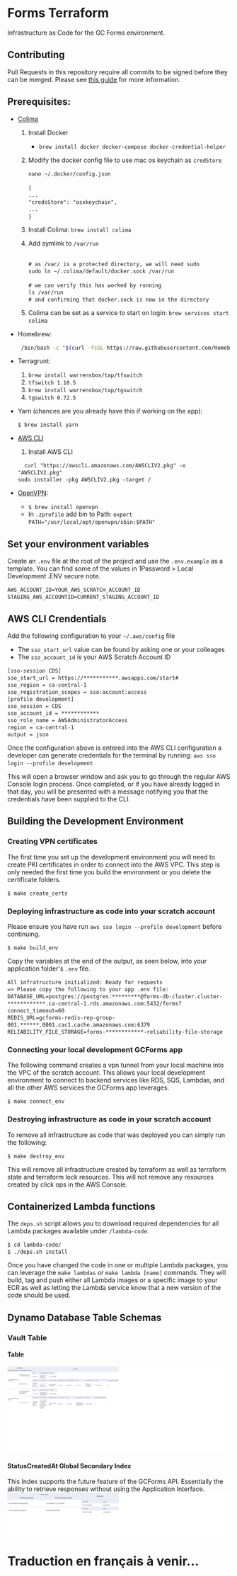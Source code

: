 # Forms Terraform

Infrastructure as Code for the GC Forms environment.

## Contributing

Pull Requests in this repository require all commits to be signed before they can be merged. Please see [this guide](https://docs.github.com/en/github/authenticating-to-github/managing-commit-signature-verification) for more information.

## Prerequisites:

- [Colima](https://github.com/abiosoft/colima)

  1. Install Docker
     - `brew install docker docker-compose docker-credential-helper`
  1. Modify the docker config file to use mac os keychain as `credStore`

     ```shell
     nano ~/.docker/config.json

     {
     ...
     "credsStore": "osxkeychain",
     ...
     }
     ```

  1. Install Colima: `brew install colima`
  1. Add symlink to `/var/run`

     ```shell

     # as /var/ is a protected directory, we will need sudo
     sudo ln ~/.colima/default/docker.sock /var/run

     # we can verify this has worked by running
     ls /var/run
     # and confirming that docker.sock is now in the directory
     ```

  1. Colima can be set as a service to start on login: `brew services start colima`

- Homebrew:

  ```bash
   /bin/bash -c "$(curl -fsSL https://raw.githubusercontent.com/Homebrew/install/HEAD/install.sh)"
  ```

- Terragrunt:

  1. `brew install warrensbox/tap/tfswitch`
  1. `tfswitch 1.10.5`
  1. `brew install warrensbox/tap/tgswitch`
  1. `tgswitch 0.72.5`

- Yarn (chances are you already have this if working on the app):

  ```shell
  $ brew install yarn
  ```

- [AWS CLI](https://docs.aws.amazon.com/cli/latest/userguide/getting-started-install.html)

  1. Install AWS CLI

  ```shell
    curl "https://awscli.amazonaws.com/AWSCLIV2.pkg" -o "AWSCLIV2.pkg"
  sudo installer -pkg AWSCLIV2.pkg -target /
  ```

- [OpenVPN](https://community.openvpn.net/openvpn/wiki/Openvpn24ManPage):

  - `$ brew install openvpn`
  - In `.zprofile` add bin to Path: `export PATH="/usr/local/opt/openvpn/sbin:$PATH"`

## Set your environment variables

Create an `.env` file at the root of the project and use the `.env.example` as a template. You can find some of the values in 1Password > Local Development .ENV secure note.

```shell
AWS_ACCOUNT_ID=YOUR_AWS_SCRATCH_ACCOUNT_ID
STAGING_AWS_ACCOUNTID=CURRENT_STAGING_ACCOUNT_ID
```

## AWS CLI Crendentials

Add the following configuration to your `~/.aws/config` file

- The `sso_start_url` value can be found by asking one or your colleages
- The `sso_account_id` is your AWS Scratch Account ID

```
[sso-session CDS]
sso_start_url = https://***********.awsapps.com/start#
sso_region = ca-central-1
sso_registration_scopes = sso:account:access
[profile development]
sso_session = CDS
sso_account_id = ************
sso_role_name = AWSAdministratorAccess
region = ca-central-1
output = json
```

Once the configuration above is entered into the AWS CLI configuration a developer can generate credentials for the terminal by running:
`aws sso login --profile development`

This will open a browser window and ask you to go through the regular AWS Console login process. Once completed, or if you have already logged in that day, you will be presented with a message notifying you that the credentials have been supplied to the CLI.

## Building the Development Environment

### Creating VPN certificates

The first time you set up the development environment you will need to create PKI certificates in order to connect into the AWS VPC. This step is only needed the first time you build the environment or you delete the certificate folders.

```shell
$ make create_certs
```

### Deploying infrastructure as code into your scratch account

Please ensure you have run `aws sso login --profile development` before continuing.

```shell
$ make build_env
```

Copy the variables at the end of the output, as seen below, into your application folder's `.env` file.

```shell
All infratructure initialized: Ready for requests
=> Please copy the following to your app .env file:
DATABASE_URL=postgres://postgres:*********@forms-db-cluster.cluster-************.ca-central-1.rds.amazonaws.com:5432/forms?connect_timeout=60
REDIS_URL=gcforms-redis-rep-group-001.******.0001.cac1.cache.amazonaws.com:6379
RELIABILITY_FILE_STORAGE=forms-************-reliability-file-storage
```

### Connecting your local development GCForms app

The following command creates a vpn tunnel from your local machine into the VPC of the scratch account. This allows your local development environment to connect to backend services like RDS, SQS, Lambdas, and all the other AWS services the GCForms app leverages.

```shell
$ make connect_env
```

### Destroying infrastructure as code in your scratch account

To remove all infrastructure as code that was deployed you can simply run the following:

```shell
$ make destroy_env
```

This will remove all infrastructure created by terraform as well as terraform state and terraform lock resources. This will not remove any resources created by click ops in the AWS Console.

## Containerized Lambda functions

The `deps.sh` script allows you to download required dependencies for all Lambda packages available under `/lambda-code`.

```shell
$ cd lambda-code/
$ ./deps.sh install
```

Once you have changed the code in one or multiple Lambda packages, you can leverage the `make lambdas` or `make lambda [name]` commands. They will build, tag and push either all Lambda images or a specific image to your ECR as well as letting the Lambda service know that a new version of the code should be used.

## Dynamo Database Table Schemas

### Vault Table

#### Table

![Vault Table](./readme_images/Vault.png)

#### StatusCreatedAt Global Secondary Index

This Index supports the future feature of the GCForms API. Essentially the ability to retrieve responses without using the Application Interface.
![StatusCreatedAt Index](./readme_images/GSI_Vault_StatusCreatedAt.png)

# Traduction en français à venir...
